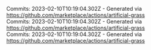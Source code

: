 Commits: 2023-02-10T10:19:04.302Z - Generated via https://github.com/marketplace/actions/artificial-grass
<br>
Commits: 2023-02-10T10:19:04.302Z - Generated via https://github.com/marketplace/actions/artificial-grass
<br>
Commits: 2023-02-10T10:19:04.302Z - Generated via https://github.com/marketplace/actions/artificial-grass
<br>
